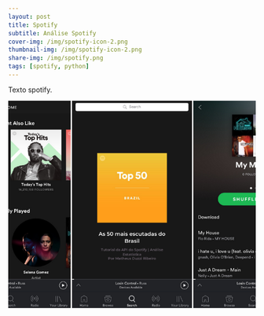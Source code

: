 ```yaml
---
layout: post
title: Spotify
subtitle: Análise Spotify
cover-img: /img/spotify-icon-2.png
thumbnail-img: /img/spotify-icon-2.png
share-img: /img/spotify.png
tags: [spotify, python]
---
```


Texto spotify.

<img src="/img/spotify.png" alt="Spotify" align="center"/>

